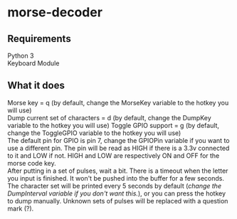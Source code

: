 # morse-decoder

## Requirements
Python 3  
Keyboard Module  

## What it does
Morse key = q (by default, change the MorseKey variable to the hotkey you will use)   
Dump current set of characters = d (by default, change the DumpKey variable to the hotkey you will use)
Toggle GPIO support = g (by default, change the ToggleGPIO variable to the hotkey you will use)  
The default pin for GPIO is pin 7, change the GPIOPin variable if you want to use a different pin. The pin will be read as HIGH if there is a 3.3v connected to it and LOW if not. HIGH and LOW are respectively ON and OFF for the morse code key.  
After putting in a set of pulses, wait a bit. There is a timeout when the letter you input is finished. It won't be pushed into the buffer for a few seconds.  
The character set will be printed every 5 seconds by default (*change the DumpInterval variable if you don't want this.*), or you can press the hotkey to dump manually.
Unknown sets of pulses will be replaced with a question mark (?).
